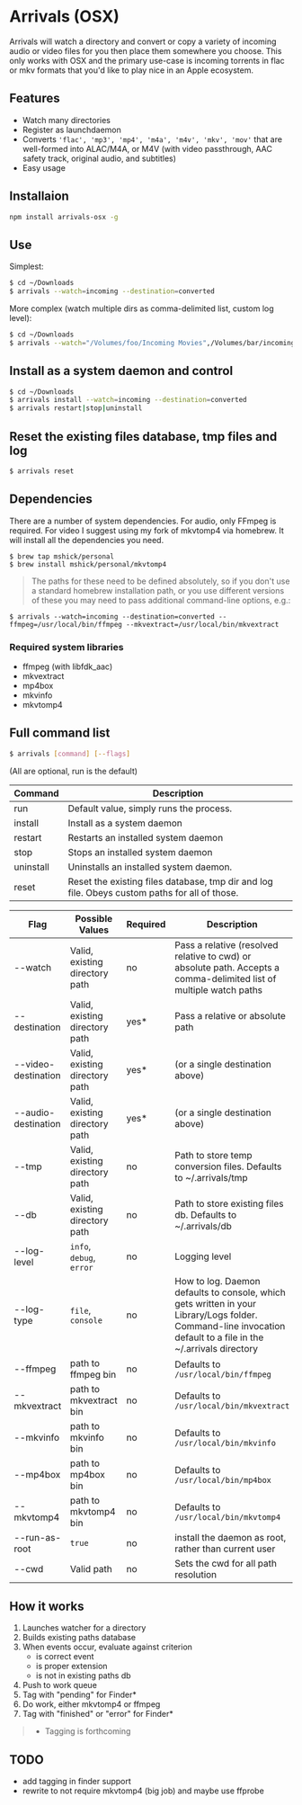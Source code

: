 Arrivals (OSX)
==============

Arrivals will watch a directory and convert or copy a variety of incoming
audio or video files for you then place them somewhere you choose. This only
works with OSX and the primary use-case is incoming torrents in flac or mkv
formats that you'd like to play nice in an Apple ecosystem.

## Features

* Watch many directories
* Register as launchdaemon
* Converts `'flac', 'mp3', 'mp4', 'm4a', 'm4v', 'mkv', 'mov'` that are well-formed
  into ALAC/M4A, or M4V (with video passthrough, AAC safety track, original audio, and subtitles)
* Easy usage

## Installaion

```bash
npm install arrivals-osx -g
```

## Use

Simplest:

```bash
$ cd ~/Downloads
$ arrivals --watch=incoming --destination=converted
```

More complex (watch multiple dirs as comma-delimited list, custom log level):

```bash
$ cd ~/Downloads
$ arrivals --watch="/Volumes/foo/Incoming Movies",/Volumes/bar/incoming-music --audio-destination=converted-audio --video-destination=converted-video --log-level=debug
```

## Install as a system daemon and control

```bash
$ cd ~/Downloads
$ arrivals install --watch=incoming --destination=converted
$ arrivals restart|stop|uninstall
```

## Reset the existing files database, tmp files and log

```bash
$ arrivals reset
```

## Dependencies

There are a number of system dependencies. For audio, only FFmpeg is required.
For video I suggest using my fork of mkvtomp4 via homebrew. It will install all the
dependencies you need.

```
$ brew tap mshick/personal
$ brew install mshick/personal/mkvtomp4
```

>The paths for these need to be defined absolutely, so if you don't use a
standard homebrew installation path, or you use different versions of these
you may need to pass additional command-line options, e.g.:

```
$ arrivals --watch=incoming --destination=converted --ffmpeg=/usr/local/bin/ffmpeg --mkvextract=/usr/local/bin/mkvextract
```

### Required system libraries

* ffmpeg (with libfdk_aac)
* mkvextract
* mp4box
* mkvinfo
* mkvtomp4

## Full command list

```bash
$ arrivals [command] [--flags]
```

(All are optional, run is the default)

Command   | Description
-------   | -----------
run       | Default value, simply runs the process.
install   | Install as a system daemon
restart   | Restarts an installed system daemon
stop      | Stops an installed system daemon
uninstall | Uninstalls an installed system daemon.
reset     | Reset the existing files database, tmp dir and log file. Obeys custom paths for all of those.

Flag                | Possible Values | Required | Description
----                | --------------- | -------- | -----------
--watch             | Valid, existing directory path | no | Pass a relative (resolved relative to cwd) or absolute path. Accepts a comma-delimited list of multiple watch paths
--destination       | Valid, existing directory path  | yes* | Pass a relative or absolute path
--video-destination | Valid, existing directory path  | yes* | (or a single destination above)
--audio-destination | Valid, existing directory path  | yes* | (or a single destination above)
--tmp               | Valid, existing directory path | no | Path to store temp conversion files. Defaults to ~/.arrivals/tmp
--db                | Valid, existing directory path | no | Path to store existing files db. Defaults to ~/.arrivals/db
--log-level         | `info`, `debug`, `error` | no | Logging level
--log-type          | `file`, `console` | no | How to log. Daemon defaults to console, which gets written in your Library/Logs folder. Command-line invocation default to a file in the ~/.arrivals directory
--ffmpeg            | path to ffmpeg bin | no | Defaults to `/usr/local/bin/ffmpeg`
--mkvextract        | path to mkvextract bin | no | Defaults to `/usr/local/bin/mkvextract`
--mkvinfo           | path to mkvinfo bin | no | Defaults to `/usr/local/bin/mkvinfo`
--mp4box            | path to mp4box bin | no | Defaults to `/usr/local/bin/mp4box`
--mkvtomp4          | path to mkvtomp4 bin | no | Defaults to `/usr/local/bin/mkvtomp4`
--run-as-root       | `true` | no | install the daemon as root, rather than current user
--cwd               | Valid path | no | Sets the cwd for all path resolution

## How it works

1. Launches watcher for a directory
2. Builds existing paths database
3. When events occur, evaluate against criterion
    - is correct event
    - is proper extension
    - is not in existing paths db
4. Push to work queue
5. Tag with "pending" for Finder*
6. Do work, either mkvtomp4 or ffmpeg
7. Tag with "finished" or "error" for Finder*

> * Tagging is forthcoming

## TODO

* add tagging in finder support
* rewrite to not require mkvtomp4 (big job) and maybe use ffprobe
